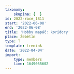 ```yaml
---
taxonomy:
    skupina: {  }
id: 2022-race_1811
start: '2022-06-08'
end: '2022-06-08'
title: 'Hobby mapáč: koridory'
place: Žebětín
type: T
template: trenink
date: '2022-04-04'
import:
    type: members
    time: 1649055602
---
```


